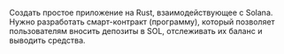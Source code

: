Создать простое приложение на Rust, взаимодействующее с Solana. Нужно разработать смарт-контракт (программу), который позволяет пользователям вносить депозиты в SOL, отслеживать их баланс и выводить средства.